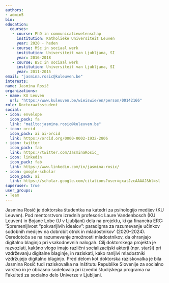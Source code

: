```yaml
---
authors:
- admin5
bio: 
education:
  courses:
   - course: PhD in communicatiewetenschap
     institution: Katholieke Universiteit Leuven
     year: 2020 - heden
   - course: MSc in sociaal werk
     institution: Universiteit van Ljubljana, SI
     year: 2016-2018
   - course: BSc in sociaal werk
     institution: Universiteit van Ljubljana, SI
     year: 2011-2015
email: "jasmina.rosic@kuleuven.be"
interests:
name: Jasmina Rosič
organizations:
- name: KU Leuven
  url: "https://www.kuleuven.be/wieiswie/en/person/00142166"
role: Doctoraatsstudent
social:
- icon: envelope
  icon_pack: fa
  link: "mailto:jasmina.rosic@kuleuven.be"
- icon: orcid
  icon_pack: ai ai-orcid
  link: https://orcid.org/0000-0002-1932-2806
- icon: twitter
  icon_pack: fab
  link: https://twitter.com/JasminaRosic_
- icon: linkedin
  icon_pack: fab
  link: https://www.linkedin.com/in/jasmina-rosic/
- icon: google-scholar
  icon_pack: ai
  link: https://scholar.google.com/citations?user=gxatJzcAAAAJ&hl=sl
superuser: true
user_groups:
- Team
---
```


Jasmina Rosič je doktorska študentka na katedri za psihologijo medijev (KU Leuven). Pod mentorstvom izrednih profesoric Laure Vandenbosch (KU Leuven) in Bojane Lobe (U v Ljubljani) dela na projektu, ki ga financira ERC: ‘Spremenljivost “pokvarljivih idealov”: paradigma za razumevanje učinkov sodobnih medijev na dobrobit otrok in mladostnikov’ (2020–2024). Osredotoča se na razumevanje zmožnosti mladostnikov, da ohranjajo digitalno blaginjo pri vsakodnevnih nalogah. Cilj doktorskega projekta je razvozlati, kakšno vlogo imajo različni socializacijski akterji (npr. starši) pri vzdrževanju digitalne blaginje, in raziskati, kako ranljivi mladostniki vzdržujejo digitalno blaginjo. Pred delom kot doktorska raziskovalka je bila Jasmina Rosič tudi raziskovalka na Inštitutu Republike Slovenije za socialno varstvo in je občasno sodelovala pri izvedbi študijskega programa na Fakulteti za socialno delo Univerze v Ljubljani.